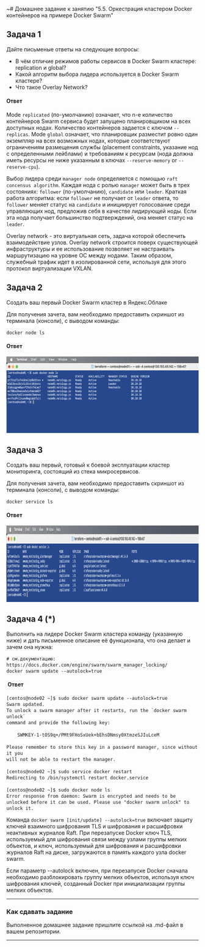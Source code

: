 ~# Домашнее задание к занятию "5.5. Оркестрация кластером Docker контейнеров на примере Docker Swarm"

## Задача 1

Дайте письменые ответы на следующие вопросы:

- В чём отличие режимов работы сервисов в Docker Swarm кластере: replication и global?
- Какой алгоритм выбора лидера используется в Docker Swarm кластере?
- Что такое Overlay Network?

#### Ответ

Mode `replicated` (по-умолчанию) означает, что n-е количество контейнеров Swarm сервиса будет запущено планировщиком на всех доступных нодах. Количество контейнеров задается с ключом `--replicas`.
Mode `global` означает, что планировщик разместит ровно один экземпляр на всех возможных нодах, которые соответствуют ограничениям размещения службы (placement constraints, указание нод с определенными лейблами) и требованиям к ресурсам (нода должна иметь ресурсы не ниже указанным в ключах `--reserve-memory` or `--reserve-cpu`).

Выбор лидера среди `manager node` определяется с помощью `raft concensus algorithm`. Каждая нода с ролью `manager` может быть в трех состояниях: `follower` (по-умолчанию), `candidate` или `leader`. Краткая работа алгоритма: если `follower` не получает от `leader` ответа, то `follower` меняет статус на `candidate` и инициирует голосование среди управляющих нод, предложив себя в качестве лидирующей ноды. Если эта нода получает большинство подтверждений, она меняет статус на `leader`.

Overlay network - это виртуальная сеть, задача которой обеспечить взаимодействие узлов. Overlay network строится поверх существующей инфраструктуры и ее использование позволяет не настраивать маршрутизацию на уровне ОС между нодами. Таким образом, служебный трафик идет в изолированной сети, используя для этого протокол виртуализации VXLAN.


## Задача 2

Создать ваш первый Docker Swarm кластер в Яндекс.Облаке

Для получения зачета, вам необходимо предоставить скриншот из терминала (консоли), с выводом команды:
```
docker node ls  
```

#### Ответ

<p align="center">
  <img width="800" height="200" src="./assets/scr1.png">
</p>

## Задача 3

Создать ваш первый, готовый к боевой эксплуатации кластер мониторинга, состоящий из стека микросервисов.

Для получения зачета, вам необходимо предоставить скриншот из терминала (консоли), с выводом команды:
```
docker service ls
```

#### Ответ

<p align="center">
  <img width="1800" height="200" src="./assets/scr2.png">
</p>

## Задача 4 (*)

Выполнить на лидере Docker Swarm кластера команду (указанную ниже) и дать письменное описание её функционала, что она делает и зачем она нужна:
```
# см.документацию: https://docs.docker.com/engine/swarm/swarm_manager_locking/
docker swarm update --autolock=true
```

####  Ответ

```
[centos@node02 ~]$ sudo docker swarm update --autolock=true
Swarm updated.
To unlock a swarm manager after it restarts, run the `docker swarm unlock`
command and provide the following key:

    SWMKEY-1-tOS9q+/PMt9FHoSxUek+bEhsDNmsy0XtmzeSJIuLceM

Please remember to store this key in a password manager, since without it you
will not be able to restart the manager.

[centos@node02 ~]$ sudo service docker restart
Redirecting to /bin/systemctl restart docker.service

[centos@node02 ~]$ sudo docker node ls
Error response from daemon: Swarm is encrypted and needs to be unlocked before it can be used. Please use "docker swarm unlock" to unlock it.
```

Команда `docker swarm [init/update] --autolock=true` включает защиту ключей взаимного шифрования TLS и шифрования и расшифровки  неактивных журналов Raft. При перезапуске Docker ключ TLS, используемый для шифрования связи между узлами группы мелких объектов, и ключ, используемый для шифрования и расшифровки журналов Raft на диске, загружаются в память каждого узла docker swarm.

Если параметр --autolock включен, при перезапуске Docker сначала необходимо разблокировать группу мелких объектов, используя ключ шифрования ключей, созданный Docker при инициализации группы мелких объектов.

---

### Как cдавать задание

Выполненное домашнее задание пришлите ссылкой на .md-файл в вашем репозитории.

---
